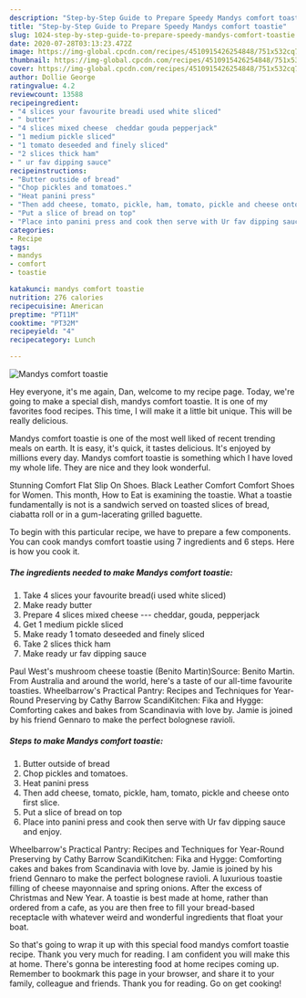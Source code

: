 ```yaml
---
description: "Step-by-Step Guide to Prepare Speedy Mandys comfort toastie"
title: "Step-by-Step Guide to Prepare Speedy Mandys comfort toastie"
slug: 1024-step-by-step-guide-to-prepare-speedy-mandys-comfort-toastie
date: 2020-07-28T03:13:23.472Z
image: https://img-global.cpcdn.com/recipes/4510915426254848/751x532cq70/mandys-comfort-toastie-recipe-main-photo.jpg
thumbnail: https://img-global.cpcdn.com/recipes/4510915426254848/751x532cq70/mandys-comfort-toastie-recipe-main-photo.jpg
cover: https://img-global.cpcdn.com/recipes/4510915426254848/751x532cq70/mandys-comfort-toastie-recipe-main-photo.jpg
author: Dollie George
ratingvalue: 4.2
reviewcount: 13588
recipeingredient:
- "4 slices your favourite breadi used white sliced"
- " butter"
- "4 slices mixed cheese  cheddar gouda pepperjack"
- "1 medium pickle sliced"
- "1 tomato deseeded and finely sliced"
- "2 slices thick ham"
- " ur fav dipping sauce"
recipeinstructions:
- "Butter outside of bread"
- "Chop pickles and tomatoes."
- "Heat panini press"
- "Then add cheese, tomato, pickle, ham, tomato, pickle and cheese onto first slice."
- "Put a slice of bread on top"
- "Place into panini press and cook then serve with Ur fav dipping sauce and enjoy."
categories:
- Recipe
tags:
- mandys
- comfort
- toastie

katakunci: mandys comfort toastie 
nutrition: 276 calories
recipecuisine: American
preptime: "PT11M"
cooktime: "PT32M"
recipeyield: "4"
recipecategory: Lunch

---
```



![Mandys comfort toastie](https://img-global.cpcdn.com/recipes/4510915426254848/751x532cq70/mandys-comfort-toastie-recipe-main-photo.jpg)

Hey everyone, it's me again, Dan, welcome to my recipe page. Today, we're going to make a special dish, mandys comfort toastie. It is one of my favorites food recipes. This time, I will make it a little bit unique. This will be really delicious.

Mandys comfort toastie is one of the most well liked of recent trending meals on earth. It is easy, it's quick, it tastes delicious. It's enjoyed by millions every day. Mandys comfort toastie is something which I have loved my whole life. They are nice and they look wonderful.

Stunning Comfort Flat Slip On Shoes. Black Leather Comfort Comfort Shoes for Women. This month, How to Eat is examining the toastie. What a toastie fundamentally is not is a sandwich served on toasted slices of bread, ciabatta roll or in a gum-lacerating grilled baguette.


To begin with this particular recipe, we have to prepare a few components. You can cook mandys comfort toastie using 7 ingredients and 6 steps. Here is how you cook it.

<!--inarticleads1-->

##### The ingredients needed to make Mandys comfort toastie:

1. Take 4 slices your favourite bread(i used white sliced)
1. Make ready  butter
1. Prepare 4 slices mixed cheese --- cheddar, gouda, pepperjack
1. Get 1 medium pickle sliced
1. Make ready 1 tomato deseeded and finely sliced
1. Take 2 slices thick ham
1. Make ready  ur fav dipping sauce


Paul West&#39;s mushroom cheese toastie (Benito Martin)Source: Benito Martin. From Australia and around the world, here&#39;s a taste of our all-time favourite toasties. Wheelbarrow&#39;s Practical Pantry: Recipes and Techniques for Year-Round Preserving by Cathy Barrow ScandiKitchen: Fika and Hygge: Comforting cakes and bakes from Scandinavia with love by. Jamie is joined by his friend Gennaro to make the perfect bolognese ravioli. 

<!--inarticleads2-->

##### Steps to make Mandys comfort toastie:

1. Butter outside of bread
1. Chop pickles and tomatoes.
1. Heat panini press
1. Then add cheese, tomato, pickle, ham, tomato, pickle and cheese onto first slice.
1. Put a slice of bread on top
1. Place into panini press and cook then serve with Ur fav dipping sauce and enjoy.


Wheelbarrow&#39;s Practical Pantry: Recipes and Techniques for Year-Round Preserving by Cathy Barrow ScandiKitchen: Fika and Hygge: Comforting cakes and bakes from Scandinavia with love by. Jamie is joined by his friend Gennaro to make the perfect bolognese ravioli. A luxurious toastie filling of cheese mayonnaise and spring onions. After the excess of Christmas and New Year. A toastie is best made at home, rather than ordered from a cafe, as you are then free to fill your bread-based receptacle with whatever weird and wonderful ingredients that float your boat. 

So that's going to wrap it up with this special food mandys comfort toastie recipe. Thank you very much for reading. I am confident you will make this at home. There's gonna be interesting food at home recipes coming up. Remember to bookmark this page in your browser, and share it to your family, colleague and friends. Thank you for reading. Go on get cooking!

